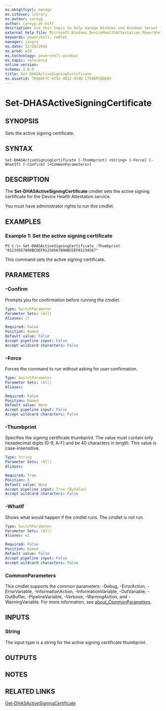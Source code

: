 ```yaml
---
ms.mktglfcycl: manage
ms.sitesec: library
ms.author: coreyp
author: coreyp-at-msft
description: Use this topic to help manage Windows and Windows Server technologies with Windows PowerShell.
external help file: Microsoft.Windows.DeviceHealthAttestation.PowerShell.dll-Help.xml
keywords: powershell, cmdlet
manager: jasgro
ms.date: 12/20/2016
ms.prod: w10
ms.technology: powershell-windows
ms.topic: reference
online version: 
schema: 2.0.0
title: Set-DHASActiveSigningCertificate
ms.assetid: 70989F7C-4752-4D12-919D-17588F58DD05
---
```


# Set-DHASActiveSigningCertificate

## SYNOPSIS
Sets the active signing certificate.

## SYNTAX

```
Set-DHASActiveSigningCertificate [-Thumbprint] <String> [-Force] [-WhatIf] [-Confirm] [<CommonParameters>]
```

## DESCRIPTION
The **Set-DHASActiveSigningCertificate** cmdlet sets the active signing certificate for the Device Health Attestation service.

You must have administrator rights to run this cmdlet.

## EXAMPLES

### Example 1: Set the active signing certificate
```
PS C:\> Set-DHASActiveSigningCertificate -Thumbprint "0123456789ABCDEF0123456789ABCDEF01234567"
```

This command sets the active signing certificate.

## PARAMETERS

### -Confirm
Prompts you for confirmation before running the cmdlet.

```yaml
Type: SwitchParameter
Parameter Sets: (All)
Aliases: cf

Required: False
Position: Named
Default value: False
Accept pipeline input: False
Accept wildcard characters: False
```

### -Force
Forces the command to run without asking for user confirmation.

```yaml
Type: SwitchParameter
Parameter Sets: (All)
Aliases: 

Required: False
Position: Named
Default value: None
Accept pipeline input: False
Accept wildcard characters: False
```

### -Thumbprint
Specifies the signing certificate thumbprint.
The value must contain only hexadecimal digits (0-9, A-F) and be 40 characters in length.
This value is case-insensitive.

```yaml
Type: String
Parameter Sets: (All)
Aliases: 

Required: True
Position: 0
Default value: None
Accept pipeline input: True (ByValue)
Accept wildcard characters: False
```

### -WhatIf
Shows what would happen if the cmdlet runs.
The cmdlet is not run.

```yaml
Type: SwitchParameter
Parameter Sets: (All)
Aliases: wi

Required: False
Position: Named
Default value: False
Accept pipeline input: False
Accept wildcard characters: False
```

### CommonParameters
This cmdlet supports the common parameters: -Debug, -ErrorAction, -ErrorVariable, -InformationAction, -InformationVariable, -OutVariable, -OutBuffer, -PipelineVariable, -Verbose, -WarningAction, and -WarningVariable. For more information, see [about_CommonParameters](http://go.microsoft.com/fwlink/?LinkID=113216).

## INPUTS

### String
The input type is a string for the active signing certificate thumbprint.

## OUTPUTS

## NOTES

## RELATED LINKS

[Get-DHASActiveSigningCertificate](./get-dhasactivesigningcertificate.md)


